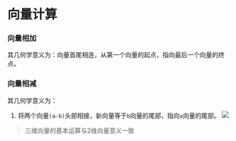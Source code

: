 # 向量计算
### 向量相加
其几何学意义为：向量首尾相连，从第一个向量的起点，指向最后一个向量的终点。

### 向量相减
其几何学意义为：
1. 将两个向量`(a-b)`头部相接，新向量等于`b`向量的尾部，指向`a`向量的尾部。
![](Pasted%20image%2020230311161108.png)

> 三维向量的基本运算与2维向量意义一致